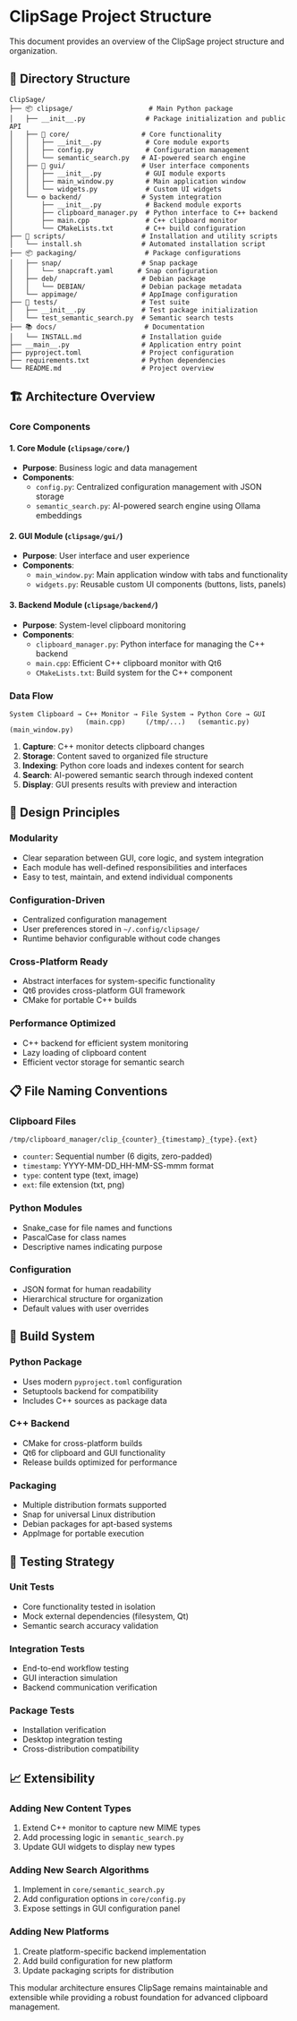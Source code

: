 # ClipSage Project Structure

This document provides an overview of the ClipSage project structure and organization.

## 📁 Directory Structure

```
ClipSage/
├── 📦 clipsage/                   # Main Python package
│   ├── __init__.py               # Package initialization and public API
│   ├── 🧠 core/                  # Core functionality
│   │   ├── __init__.py           # Core module exports
│   │   ├── config.py             # Configuration management
│   │   └── semantic_search.py   # AI-powered search engine
│   ├── 🎨 gui/                   # User interface components
│   │   ├── __init__.py           # GUI module exports
│   │   ├── main_window.py        # Main application window
│   │   └── widgets.py            # Custom UI widgets
│   └── ⚙️ backend/               # System integration
│       ├── __init__.py           # Backend module exports
│       ├── clipboard_manager.py  # Python interface to C++ backend
│       ├── main.cpp              # C++ clipboard monitor
│       └── CMakeLists.txt        # C++ build configuration
├── 🔧 scripts/                   # Installation and utility scripts
│   └── install.sh               # Automated installation script
├── 📦 packaging/                 # Package configurations
│   ├── snap/                    # Snap package
│   │   └── snapcraft.yaml      # Snap configuration
│   ├── deb/                     # Debian package
│   │   └── DEBIAN/              # Debian package metadata
│   └── appimage/                # AppImage configuration
├── 🧪 tests/                     # Test suite
│   ├── __init__.py              # Test package initialization
│   └── test_semantic_search.py  # Semantic search tests
├── 📚 docs/                      # Documentation
│   └── INSTALL.md               # Installation guide
├── __main__.py                  # Application entry point
├── pyproject.toml               # Project configuration
├── requirements.txt             # Python dependencies
└── README.md                    # Project overview
```

## 🏗️ Architecture Overview

### Core Components

#### 1. **Core Module** (`clipsage/core/`)
- **Purpose**: Business logic and data management
- **Components**:
  - `config.py`: Centralized configuration management with JSON storage
  - `semantic_search.py`: AI-powered search engine using Ollama embeddings

#### 2. **GUI Module** (`clipsage/gui/`)
- **Purpose**: User interface and user experience
- **Components**:
  - `main_window.py`: Main application window with tabs and functionality
  - `widgets.py`: Reusable custom UI components (buttons, lists, panels)

#### 3. **Backend Module** (`clipsage/backend/`)
- **Purpose**: System-level clipboard monitoring
- **Components**:
  - `clipboard_manager.py`: Python interface for managing the C++ backend
  - `main.cpp`: Efficient C++ clipboard monitor with Qt6
  - `CMakeLists.txt`: Build system for the C++ component

### Data Flow

```
System Clipboard → C++ Monitor → File System → Python Core → GUI
                   (main.cpp)     (/tmp/...)   (semantic.py)  (main_window.py)
```

1. **Capture**: C++ monitor detects clipboard changes
2. **Storage**: Content saved to organized file structure
3. **Indexing**: Python core loads and indexes content for search
4. **Search**: AI-powered semantic search through indexed content
5. **Display**: GUI presents results with preview and interaction

## 🎯 Design Principles

### Modularity
- Clear separation between GUI, core logic, and system integration
- Each module has well-defined responsibilities and interfaces
- Easy to test, maintain, and extend individual components

### Configuration-Driven
- Centralized configuration management
- User preferences stored in `~/.config/clipsage/`
- Runtime behavior configurable without code changes

### Cross-Platform Ready
- Abstract interfaces for system-specific functionality
- Qt6 provides cross-platform GUI framework
- CMake for portable C++ builds

### Performance Optimized
- C++ backend for efficient system monitoring
- Lazy loading of clipboard content
- Efficient vector storage for semantic search

## 📋 File Naming Conventions

### Clipboard Files
```
/tmp/clipboard_manager/clip_{counter}_{timestamp}_{type}.{ext}
```
- `counter`: Sequential number (6 digits, zero-padded)
- `timestamp`: YYYY-MM-DD_HH-MM-SS-mmm format
- `type`: content type (text, image)
- `ext`: file extension (txt, png)

### Python Modules
- Snake_case for file names and functions
- PascalCase for class names
- Descriptive names indicating purpose

### Configuration
- JSON format for human readability
- Hierarchical structure for organization
- Default values with user overrides

## 🔧 Build System

### Python Package
- Uses modern `pyproject.toml` configuration
- Setuptools backend for compatibility
- Includes C++ sources as package data

### C++ Backend
- CMake for cross-platform builds
- Qt6 for clipboard and GUI functionality
- Release builds optimized for performance

### Packaging
- Multiple distribution formats supported
- Snap for universal Linux distribution
- Debian packages for apt-based systems
- AppImage for portable execution

## 🧪 Testing Strategy

### Unit Tests
- Core functionality tested in isolation
- Mock external dependencies (filesystem, Qt)
- Semantic search accuracy validation

### Integration Tests
- End-to-end workflow testing
- GUI interaction simulation
- Backend communication verification

### Package Tests
- Installation verification
- Desktop integration testing
- Cross-distribution compatibility

## 📈 Extensibility

### Adding New Content Types
1. Extend C++ monitor to capture new MIME types
2. Add processing logic in `semantic_search.py`
3. Update GUI widgets to display new types

### Adding New Search Algorithms
1. Implement in `core/semantic_search.py`
2. Add configuration options in `core/config.py`
3. Expose settings in GUI configuration panel

### Adding New Platforms
1. Create platform-specific backend implementation
2. Add build configuration for new platform
3. Update packaging scripts for distribution

This modular architecture ensures ClipSage remains maintainable and extensible while providing a robust foundation for advanced clipboard management.